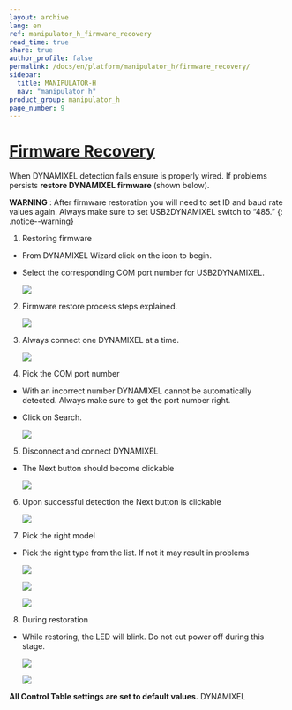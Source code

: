 ```yaml
---
layout: archive
lang: en
ref: manipulator_h_firmware_recovery
read_time: true
share: true
author_profile: false
permalink: /docs/en/platform/manipulator_h/firmware_recovery/
sidebar:
  title: MANIPULATOR-H
  nav: "manipulator_h"
product_group: manipulator_h
page_number: 9
---
```


<style>body {counter-reset: h1 8 !important;}</style>

# [Firmware Recovery](#firmware-recovery)

When DYNAMIXEL detection fails ensure is properly wired. If problems persists **restore DYNAMIXEL firmware** (shown below).

**WARNING** : After firmware restoration you will need to set ID and baud rate values again. Always make sure to set USB2DYNAMIXEL switch to “485.”
{: .notice--warning}

1. Restoring firmware
  - From DYNAMIXEL Wizard click on the  icon to begin.
  - Select the corresponding COM port number for USB2DYNAMIXEL.

    ![](/assets/images/platform/manipulator_h/manipulator_h_076.jpg)

2. Firmware restore process steps explained.

    ![](/assets/images/platform/manipulator_h/manipulator_h_077.jpg)

3. Always connect one DYNAMIXEL at a time.

    ![](/assets/images/platform/manipulator_h/manipulator_h_078.jpg)

4. Pick the COM port number
  - With an incorrect number DYNAMIXEL cannot be automatically detected. Always make sure to get the port number right.
  - Click on Search.

    ![](/assets/images/platform/manipulator_h/manipulator_h_079.jpg)

5. Disconnect and connect DYNAMIXEL
  - The Next button should become clickable

    ![](/assets/images/platform/manipulator_h/manipulator_h_080.jpg)

6. Upon successful detection the Next button is clickable

    ![](/assets/images/platform/manipulator_h/manipulator_h_081.jpg)

7. Pick the right model
  - Pick the right type from the list. If not it may result in problems

    ![](/assets/images/platform/manipulator_h/manipulator_h_082.jpg)

    ![](/assets/images/platform/manipulator_h/manipulator_h_083.jpg)

    ![](/assets/images/platform/manipulator_h/manipulator_h_084.jpg)

8. During restoration
  - While restoring, the LED will blink. Do not cut power off during this stage.

    ![](/assets/images/platform/manipulator_h/manipulator_h_085.jpg)

    ![](/assets/images/platform/manipulator_h/manipulator_h_086.jpg)

**All Control Table settings are set to default values.**
DYNAMIXEL
